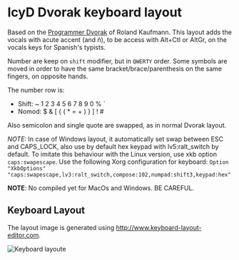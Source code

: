 # IcyD Dvorak keyboard layout

Based on the [Programmer Dvorak](http://www.kaufmann.no/roland/dvorak/) of Roland Kaufmann.
This layout adds the vocals with acute accent (and ñ), to be access with Alt+Ctl or
AltGr, on the vocals keys for Spanish's typists.

Number are keep on `shift` modifier, but in `QWERTY` order.
Some symbols are moved in order to have the same bracket/brace/parenthesis on the same fingers, on opposite hands.

The number row is:
- Shift: ~ 1 2 3 4 5 6 7 8 9 0 % \`
- Nomod: $ & [ { ( * = + ) } ] ! #

Also semicolon and single quote are swapped, as in normal Dvorak layout.

*NOTE:* In case of Windows layout, it automatically set swap between ESC and
CAPS_LOCK, also use by default hex keypad with lv5:ralt\_switch by default. To
imitate this behaviour with the Linux version, use xkb option `caps:swapescape`.
Use the following Xorg configuration for keyboard: `Option "XkbOptions" "caps:swapescape,lv3:ralt_switch,compose:102,numpad:shift3,keypad:hex"`

**NOTE**: No compiled yet for MacOs and Windows. BE CAREFUL.

## Keyboard Layout

The layout image is generated using <http://www.keyboard-layout-editor.com>.

![Keyboard layoute](./mics/keyboard-layout.jpg)

